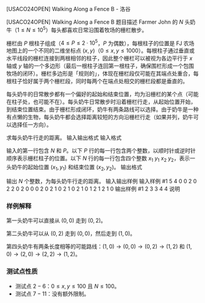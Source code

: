 



[USACO24OPEN] Walking Along a Fence B - 洛谷














[USACO24OPEN] Walking Along a Fence B
题目描述
Farmer John 的 $N$ 头奶牛（$1\le N\le 10^5$）每头都喜欢日常沿围着牧场的栅栏散步。

栅栏由 $P$ 根柱子组成（$4\le P\le 2\cdot 10^5$，$P$ 为偶数），每根柱子的位置是 FJ 农场地图上的一个不同的二维坐标点 $(x,y)$（$0\le x,y\le 1000$）。每根柱子通过垂直或水平线段的栅栏连接到两根相邻的柱子，因此整个栅栏可以被视为各边平行于 $x$ 轴或 $y$ 轴的一个多边形（最后一根柱子连回第一根柱子，确保围栏形成一个包围牧场的闭环）。栅栏多边形是「规则的」，体现在栅栏段仅可能在其端点处重合，每根柱子恰好属于两个栅栏段，同时每两个在端点处相交的栅栏段都是垂直的。

每头奶牛的日常散步都有一个偏好的起始和结束位置，均为沿栅栏的某个点（可能在柱子处，也可能不在）。每头奶牛日常散步时沿着栅栏行走，从起始位置开始，到结束位置结束。由于栅栏形成闭环，奶牛有两条路线可以选择。由于奶牛是一种有点懒的生物，每头奶牛都会选择距离较短的方向沿栅栏行走（如果并列，奶牛可以选择任一方向）。

求每头奶牛行走的距离。 
输入输出格式
输入格式

输入的第一行包含 $N$ 和 $P$。以下 $P$ 行的每一行包含两个整数，以顺时针或逆时针顺序表示栅栏柱子的位置。以下 $N$ 行的每一行包含四个整数 $x_1\ y_1\ x_2\ y_2$，表示一头奶牛的起始位置 $(x_1,y_1)$ 和结束位置 $(x_2,y_2)$。 
输出格式

输出 $N$ 个整数，为每头奶牛行走的距离。 
输入输出样例
输入样例 #1
5 4
0 0
2 0
2 2
0 2
0 0 0 2
0 2 1 0
2 1 0 2
1 0 1 2
1 2 1 0
输出样例 #1
2
3
3
4
4
说明
### 样例解释

第一头奶牛可以直接从 $(0,0)$ 走到 $(0,2)$。

第二头奶牛可以从 $(0,2)$ 走到 $(0,0)$，然后走到 $(1,0)$。

第四头奶牛有两条长度相等的可能路线：$(1,0)\to (0,0)\to (0,2)\to (1,2)$ 和 $(1,0)\to (2,0)\to (2,2)\to (1,2)$。

### 测试点性质

- 测试点 $2-6$：$0\le x,y\le 100$ 且 $N\le 100$。
- 测试点 $7-11$：没有额外限制。






